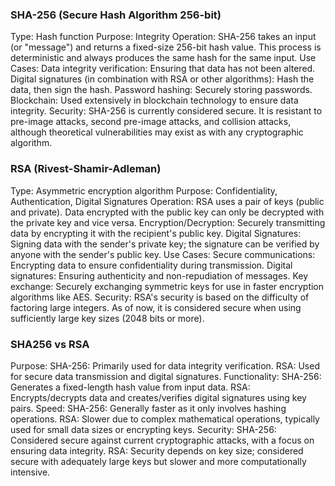 ### SHA-256 (Secure Hash Algorithm 256-bit)
Type: Hash function
Purpose: Integrity
Operation: SHA-256 takes an input (or "message") and returns a fixed-size 256-bit hash value. This process is deterministic and always produces the same hash for the same input.
Use Cases:
Data integrity verification: Ensuring that data has not been altered.
Digital signatures (in combination with RSA or other algorithms): Hash the data, then sign the hash.
Password hashing: Securely storing passwords.
Blockchain: Used extensively in blockchain technology to ensure data integrity.
Security: SHA-256 is currently considered secure. It is resistant to pre-image attacks, second pre-image attacks, and collision attacks, although theoretical vulnerabilities may exist as with any cryptographic algorithm.

### RSA (Rivest-Shamir-Adleman)
Type: Asymmetric encryption algorithm
Purpose: Confidentiality, Authentication, Digital Signatures
Operation: RSA uses a pair of keys (public and private). Data encrypted with the public key can only be decrypted with the private key and vice versa.
Encryption/Decryption: Securely transmitting data by encrypting it with the recipient's public key.
Digital Signatures: Signing data with the sender's private key; the signature can be verified by anyone with the sender's public key.
Use Cases:
Secure communications: Encrypting data to ensure confidentiality during transmission.
Digital signatures: Ensuring authenticity and non-repudiation of messages.
Key exchange: Securely exchanging symmetric keys for use in faster encryption algorithms like AES.
Security: RSA's security is based on the difficulty of factoring large integers. As of now, it is considered secure when using sufficiently large key sizes (2048 bits or more).

### SHA256 vs RSA
Purpose:
SHA-256: Primarily used for data integrity verification.
RSA: Used for secure data transmission and digital signatures.
Functionality:
SHA-256: Generates a fixed-length hash value from input data.
RSA: Encrypts/decrypts data and creates/verifies digital signatures using key pairs.
Speed:
SHA-256: Generally faster as it only involves hashing operations.
RSA: Slower due to complex mathematical operations, typically used for small data sizes or encrypting keys.
Security:
SHA-256: Considered secure against current cryptographic attacks, with a focus on ensuring data integrity.
RSA: Security depends on key size; considered secure with adequately large keys but slower and more computationally intensive.
